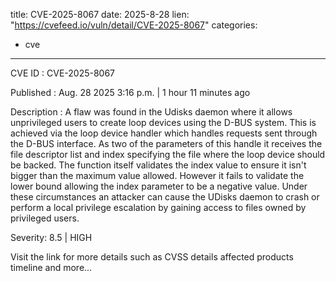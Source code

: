  
title: CVE-2025-8067
date: 2025-8-28
lien: "https://cvefeed.io/vuln/detail/CVE-2025-8067"
categories:
  - cve
---

CVE ID : CVE-2025-8067

Published :  Aug. 28
2025
3:16 p.m. | 1 hour
11 minutes ago

Description : A flaw was found in the Udisks daemon
where it allows unprivileged users to create loop devices using the D-BUS system. This is achieved via the loop device handler
which handles requests sent through the D-BUS interface. As two of the parameters of this handle
it receives the file descriptor list and index specifying the file where the loop device should be backed. The function itself validates the index value to ensure it isn't bigger than the maximum value allowed. However
it fails to validate the lower bound
allowing the index parameter to be a negative value. Under these circumstances
an attacker can cause the UDisks daemon to crash or perform a local privilege escalation by gaining access to files owned by privileged users.

Severity: 8.5 | HIGH

Visit the link for more details
such as CVSS details
affected products
timeline
and more...

